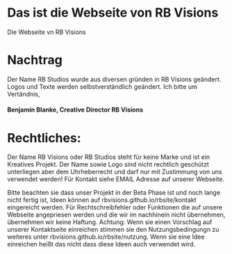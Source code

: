 # Das ist die Webseite von RB Visions
Die Webseite vn RB Visions


# Nachtrag
Der Name RB Studios wurde aus diversen gründen in RB Visions geändert.
Logos und Texte werden selbstverständlich geändert.
Ich bitte um Vertändnis,
#### Benjamin Blanke, Creative Director RB Visions




# Rechtliches:
Der Name RB Visions oder RB Studios steht für keine Marke und ist ein Kreatives Projekt.
Der Name sowie Logo sind nicht rechtlich geschützt unterliegen aber dem Uhrheberrecht und darf nur mit Zustimmung von uns verwendet werden!
Für Kontakt siehe EMAIL Adresse auf unserer Webseite.

Bitte beachten sie dass unser Projekt in der Beta Phase ist und noch lange nicht fertig ist,
Ideen können auf rbvisions.github.io/rbsite/kontakt eingereicht werden.
Für Rechtschreibfehler oder Funktionen die auf unsere Webseite angepriesen werden und die wir im nachhinein nicht übernehmen, übernehmen wir keine Haftung.
Achtung: Wenn sie einen Vorschlag auf unserer Kontaktseite einreichen stimmen sie den Nutzungsbedingungn zu weiteres unter rbvisions.github.io/rbsite/nutzung.
Wenn sie eine Idee einreichen heißt das nicht dass diese Ideen auch verwendet wird.


